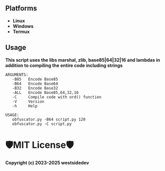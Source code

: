 ## Platforms
- **Linux**
- **Windows**
- **Termux**


## Usage
**This script uses the libs marshal, zlib, base85|64|32|16 and lambdas in addition to compiling the entire code including strings**

```
ARGUMENTS:
   -B85   Encode Base85
   -B64   Encode Base64
   -B32   Encode Base32
   -ALL   Encode Base85,64,32,16
   -C     Compile code with ord() function
   -V     Version
   -h     Help

USAGE:
   obfuscator.py -B64 script.py 120
   obfuscator.py -C script.py
```

# 🛡️MIT License🛡️
**Copyright (c) 2023-2025 westsidedev**
